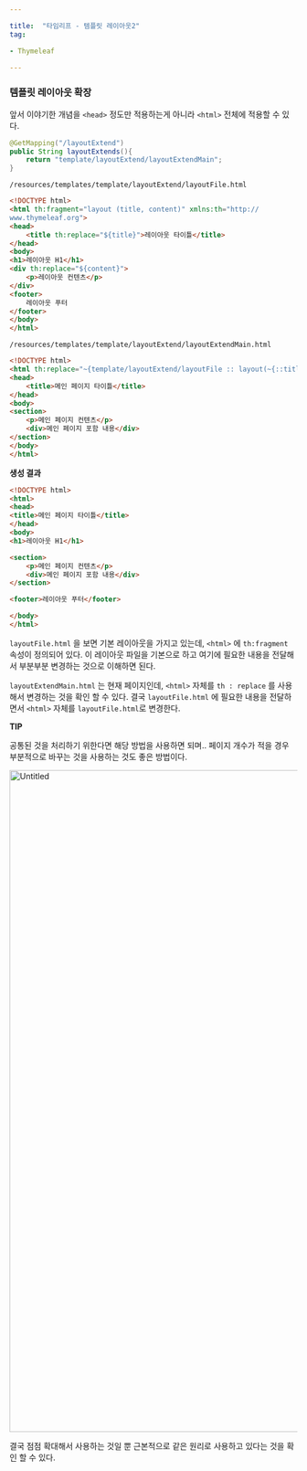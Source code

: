 ```yaml
---

title:  "타임리프 - 템플릿 레이아웃2"
tag:

- Thymeleaf

---
```


### 템플릿 레이아웃 확장

앞서 이야기한 개념을 `<head>` 정도만 적용하는게 아니라 `<html>` 전체에 적용할 수 있다.

```java
@GetMapping("/layoutExtend")
public String layoutExtends(){
	return "template/layoutExtend/layoutExtendMain";
}
```

`/resources/templates/template/layoutExtend/layoutFile.html`

```html
<!DOCTYPE html>
<html th:fragment="layout (title, content)" xmlns:th="http://
www.thymeleaf.org">
<head>
	<title th:replace="${title}">레이아웃 타이틀</title>
</head>
<body>
<h1>레이아웃 H1</h1>
<div th:replace="${content}">
	<p>레이아웃 컨텐츠</p>
</div>
<footer>
	레이아웃 푸터
</footer>
</body>
</html>
```

`/resources/templates/template/layoutExtend/layoutExtendMain.html`

```html
<!DOCTYPE html>
<html th:replace="~{template/layoutExtend/layoutFile :: layout(~{::title}, ~{::section})}" xmlns:th="http://www.thymeleaf.org">
<head>
	<title>메인 페이지 타이틀</title>
</head>
<body>
<section>
	<p>메인 페이지 컨텐츠</p>
	<div>메인 페이지 포함 내용</div>
</section>
</body>
</html>
```

**생성 결과**

```html
<!DOCTYPE html>
<html>
<head>
<title>메인 페이지 타이틀</title>
</head>
<body>
<h1>레이아웃 H1</h1>

<section>
	<p>메인 페이지 컨텐츠</p>
	<div>메인 페이지 포함 내용</div>
</section>

<footer>레이아웃 푸터</footer>

</body>
</html>
```

`layoutFile.html` 을 보면 기본 레이아웃을 가지고 있는데, `<html>` 에 `th:fragment` 속성이 정의되어 있다. 이 레이아웃 파일을 기본으로 하고 여기에 필요한 내용을 전달해서 부분부분 변경하는 것으로 이해하면 된다.

`layoutExtendMain.html` 는 현재 페이지인데, `<html>` 자체를 `th : replace` 를 사용해서 변경하는 것을 확인 할 수 있다. 결국 `layoutFile.html` 에 필요한 내용을 전달하면서 `<html>` 자체를 `layoutFile.html`로 변경한다.

**TIP**

공통된 것을 처리하기 위한다면 해당 방법을 사용하면 되며.. 페이지 개수가 적을 경우 부분적으로 바꾸는 것을 사용하는 것도 좋은 방법이다.

<img width="1159" alt="Untitled" src="https://github.com/wjswjdgns/wjswjdgns.github.io/assets/55444587/65d281b7-7a39-4838-b221-9179316dbdaf">

결국 점점 확대해서 사용하는 것일 뿐 근본적으로 같은 원리로 사용하고 있다는 것을 확인 할 수 있다.
